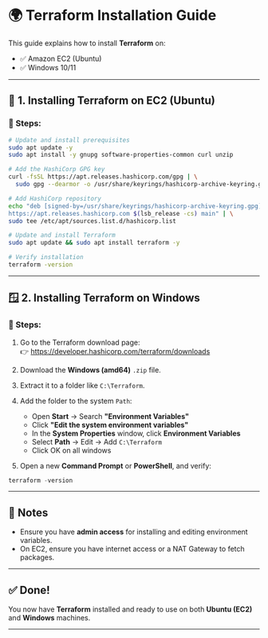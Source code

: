 # 🌍 Terraform Installation Guide

This guide explains how to install **Terraform** on:

- ✅ Amazon EC2 (Ubuntu)
- ✅ Windows 10/11

---

## 🚀 1. Installing Terraform on EC2 (Ubuntu)

### 🧾 Steps:

```bash
# Update and install prerequisites
sudo apt update -y
sudo apt install -y gnupg software-properties-common curl unzip

# Add the HashiCorp GPG key
curl -fsSL https://apt.releases.hashicorp.com/gpg | \
  sudo gpg --dearmor -o /usr/share/keyrings/hashicorp-archive-keyring.gpg

# Add HashiCorp repository
echo "deb [signed-by=/usr/share/keyrings/hashicorp-archive-keyring.gpg] \
https://apt.releases.hashicorp.com $(lsb_release -cs) main" | \
sudo tee /etc/apt/sources.list.d/hashicorp.list

# Update and install Terraform
sudo apt update && sudo apt install terraform -y

# Verify installation
terraform -version
```

---

## 🪟 2. Installing Terraform on Windows

### 🧾 Steps:

1. Go to the Terraform download page:  
   👉 https://developer.hashicorp.com/terraform/downloads

2. Download the **Windows (amd64)** `.zip` file.

3. Extract it to a folder like `C:\Terraform`.

4. Add the folder to the system `Path`:
   - Open **Start** → Search **"Environment Variables"**
   - Click **"Edit the system environment variables"**
   - In the **System Properties** window, click **Environment Variables**
   - Select **Path** → Edit → Add `C:\Terraform`
   - Click OK on all windows

5. Open a new **Command Prompt** or **PowerShell**, and verify:

```powershell
terraform -version
```

---

## 🧠 Notes

- Ensure you have **admin access** for installing and editing environment variables.
- On EC2, ensure you have internet access or a NAT Gateway to fetch packages.

---

## ✅ Done!

You now have **Terraform** installed and ready to use on both **Ubuntu (EC2)** and **Windows** machines.

---
